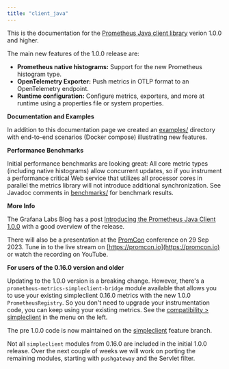 ```yaml
---
title: "client_java"
---
```


This is the documentation for the [Prometheus Java client library](https://github.com/prometheus/client_java) verion 1.0.0 and higher.

The main new features of the 1.0.0 release are:

* **Prometheus native histograms:** Support for the new Prometheus histogram type.
* **OpenTelemetry Exporter:** Push metrics in OTLP format to an OpenTelemetry endpoint.
* **Runtime configuration:** Configure metrics, exporters, and more at runtime using a properties file or system properties.

**Documentation and Examples**

In addition to this documentation page we created an [examples/](https://github.com/prometheus/client_java/tree/main/examples) directory with end-to-end scenarios (Docker compose) illustrating new features.

**Performance Benchmarks**

Initial performance benchmarks are looking great: All core metric types (including native histograms) allow concurrent updates, so if you instrument a performance critical Web service that utilizes all processor cores in parallel the metrics library will not introduce additional synchronization. See Javadoc comments in [benchmarks/](https://github.com/prometheus/client_java/tree/main/benchmarks) for benchmark results.

**More Info**

The Grafana Labs Blog has a post [Introducing the Prometheus Java Client 1.0.0](https://grafana.com/blog/2023/09/27/introducing-the-prometheus-java-client-1.0.0/) with a good overview of the release.

There will also be a presentation at the [PromCon](https://promcon.io) conference on 29 Sep 2023. Tune in to the live stream on [https://promcon.io](https://promcon.io) or watch the recording on YouTube.

**For users of the 0.16.0 version and older**

Updating to the 1.0.0 version is a breaking change. However, there's a `prometheus-metrics-simpleclient-bridge` module available that allows you to use your existing simpleclient 0.16.0 metrics with the new 1.0.0 `PrometheusRegistry`. So you don't need to upgrade your instrumentation code, you can keep using your existing metrics. See the [compatibility > simpleclient](https://prometheus.github.io/client_java/migration/simpleclient/) in the menu on the left.

The pre 1.0.0 code is now maintained on the [simpleclient](https://github.com/prometheus/client_java/tree/simpleclient) feature branch.

Not all `simpleclient` modules from 0.16.0 are included in the initial 1.0.0 release. Over the next couple of weeks we will work on porting the remaining modules, starting with `pushgateway` and the Servlet filter.
